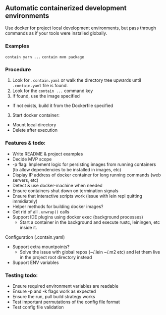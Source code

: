 ## Automatic containerized development environments

Use docker for project local development environments, but pass through commands as if your tools were installed globally.

### Examples
`contain yarn ...`
`contain mvn package`

### Procedure
1. Look for `.contain.yaml` or walk the directory tree upwards until `.contain.yaml` file is found.
2. Look for the `contain ...` command key
2. If found, use the image specified
  * If not exists, build it from the Dockerfile specified
3. Start docker container:
  * Mount local directory
  * Delete after execution

### Features & todo:
* Write README & project examples
* Decide MVP scope
* -p flag: Implement logic for persisting images from running containers (to allow dependencies to be installed in images, etc)
* Display IP address of docker container for long running commands (web servers, etc)
* Detect & use docker-machine when needed
* Ensure containers shut down on termination signals
* Ensure that interactive scripts work (issue with lein repl quitting immidiately)
* Helper methods for building docker images?
* Get rid of all `.unwrap()` calls
* Support IDE plugins using docker exec (background processes)
  * Start a container in the background and execute rustc, leiningen, etc inside it.

Configuration (.contain.yaml)
* Support extra mountpoints? 
  - Solve the issue with global repos (~/.lein ~/.m2 etc) and let them live in the project root directory instead
* Support ENV variables

### Testing todo:
* Ensure required environment variables are readable
* Ensure -p and -k flags work as expected
* Ensure the run, pull build strategy works
* Test important permutations of the config file format
* Test config file validation